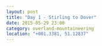 ```yaml
---
layout: post
title: "Day 1 - Stirling to Dover"
date: 2015-05-29 23:00
category: overland-mountaineering
location: "+001.3381, 51.12837"
---
```

